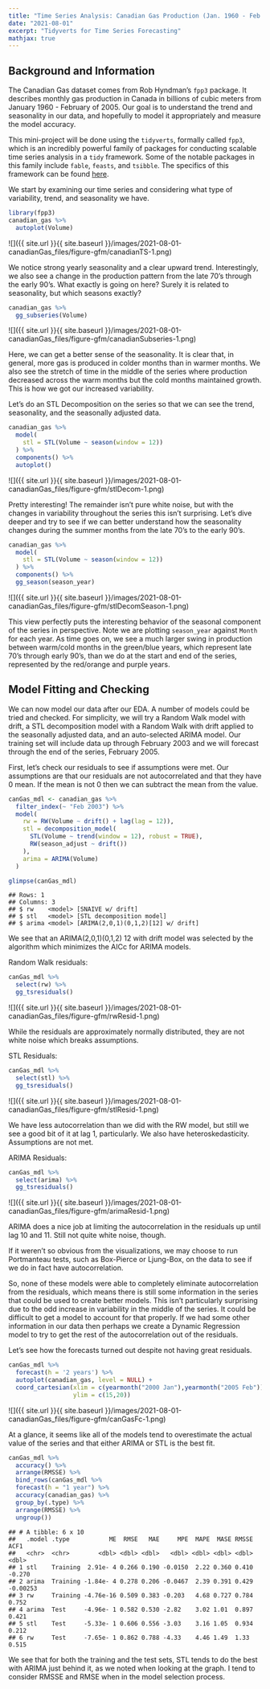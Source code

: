 ```yaml
---
title: "Time Series Analysis: Canadian Gas Production (Jan. 1960 - Feb. 2005)"
date: "2021-08-01"
excerpt: "Tidyverts for Time Series Forecasting"
mathjax: true
---
```


## Background and Information

The Canadian Gas dataset comes from Rob Hyndman’s `fpp3` package. It
describes monthly gas production in Canada in billions of cubic meters
from January 1960 - February of 2005. Our goal is to understand the
trend and seasonality in our data, and hopefully to model it
appropriately and measure the model accuracy.

This mini-project will be done using the `tidyverts`, formally called
`fpp3`, which is an incredibly powerful family of packages for
conducting scalable time series analysis in a `tidy` framework. Some of
the notable packages in this family include `fable`, `feasts`, and
`tsibble`. The specifics of this framework can be found
[here](https://tidyverts.org/).

We start by examining our time series and considering what type of
variability, trend, and seasonality we have.

``` r
library(fpp3)
canadian_gas %>%
  autoplot(Volume)
```

![]({{ site.url }}{{ site.baseurl }}/images/2021-08-01-canadianGas_files/figure-gfm/canadianTS-1.png)<!-- -->

We notice strong yearly seasonality and a clear upward trend.
Interestingly, we also see a change in the production pattern from the
late 70’s through the early 90’s. What exactly is going on here? Surely
it is related to seasonality, but which seasons exactly?

``` r
canadian_gas %>% 
  gg_subseries(Volume)
```

![]({{ site.url }}{{ site.baseurl }}/images/2021-08-01-canadianGas_files/figure-gfm/canadianSubseries-1.png)<!-- -->

Here, we can get a better sense of the seasonality. It is clear that, in
general, more gas is produced in colder months than in warmer months. We
also see the stretch of time in the middle of the series where
production decreased across the warm months but the cold months
maintained growth. This is how we got our increased variability.

Let’s do an STL Decomposition on the series so that we can see the
trend, seasonality, and the seasonally adjusted data.

``` r
canadian_gas %>%
  model(
    stl = STL(Volume ~ season(window = 12)) 
  ) %>%
  components() %>%
  autoplot()
```

![]({{ site.url }}{{ site.baseurl }}/images/2021-08-01-canadianGas_files/figure-gfm/stlDecom-1.png)<!-- -->

Pretty interesting! The remainder isn’t pure white noise, but with the
changes in variability throughout the series this isn’t surprising.
Let’s dive deeper and try to see if we can better understand how the
seasonality changes during the summer months from the late 70’s to the
early 90’s.

``` r
canadian_gas %>%
  model(
    stl = STL(Volume ~ season(window = 12)) 
  ) %>%
  components() %>%
  gg_season(season_year)
```

![]({{ site.url }}{{ site.baseurl }}/images/2021-08-01-canadianGas_files/figure-gfm/stlDecomSeason-1.png)<!-- -->

This view perfectly puts the interesting behavior of the seasonal
component of the series in perspective. Note we are plotting
`season_year` against `Month` for each year. As time goes on, we see a
much larger swing in production between warm/cold months in the
green/blue years, which represent late 70’s through early 90’s, than we
do at the start and end of the series, represented by the red/orange and
purple years.

## Model Fitting and Checking

We can now model our data after our EDA. A number of models could be
tried and checked. For simplicity, we will try a Random Walk model with
drift, a STL decomposition model with a Random Walk with drift applied
to the seasonally adjusted data, and an auto-selected ARIMA model. Our
training set will include data up through February 2003 and we will
forecast through the end of the series, February 2005.

First, let’s check our residuals to see if assumptions were met. Our
assumptions are that our residuals are not autocorrelated and that they
have 0 mean. If the mean is not 0 then we can subtract the mean from the
value.

``` r
canGas_mdl <- canadian_gas %>%
  filter_index(~ "Feb 2003") %>%
  model(
    rw = RW(Volume ~ drift() + lag(lag = 12)),
    stl = decomposition_model(
      STL(Volume ~ trend(window = 12), robust = TRUE),
      RW(season_adjust ~ drift())
    ),
    arima = ARIMA(Volume)
  )

glimpse(canGas_mdl)
```

    ## Rows: 1
    ## Columns: 3
    ## $ rw    <model> [SNAIVE w/ drift]
    ## $ stl   <model> [STL decomposition model]
    ## $ arima <model> [ARIMA(2,0,1)(0,1,2)[12] w/ drift]

We see that an ARIMA(2,0,1)(0,1,2)
12
with drift model was selected by the algorithm which minimizes the AICc
for ARIMA models.

Random Walk residuals:

``` r
canGas_mdl %>% 
  select(rw) %>%
  gg_tsresiduals()
```

![]({{ site.url }}{{ site.baseurl }}/images/2021-08-01-canadianGas_files/figure-gfm/rwResid-1.png)<!-- -->

While the residuals are approximately normally distributed, they are not
white noise which breaks assumptions.

STL Residuals:

``` r
canGas_mdl %>% 
  select(stl) %>%
  gg_tsresiduals()
```

![]({{ site.url }}{{ site.baseurl }}/images/2021-08-01-canadianGas_files/figure-gfm/stlResid-1.png)<!-- -->

We have less autocorrelation than we did with the RW model, but still we
see a good bit of it at lag 1, particularly. We also have
heteroskedasticity. Assumptions are not met.

ARIMA Residuals:

``` r
canGas_mdl %>% 
  select(arima) %>%
  gg_tsresiduals()
```

![]({{ site.url }}{{ site.baseurl }}/images/2021-08-01-canadianGas_files/figure-gfm/arimaResid-1.png)<!-- -->

ARIMA does a nice job at limiting the autocorrelation in the residuals
up until lag 10 and 11. Still not quite white noise, though.

If it weren’t so obvious from the visualizations, we may choose to run
Portmanteau tests, such as Box-Pierce or Ljung-Box, on the data to see
if we do in fact have autocorrelation.

So, none of these models were able to completely eliminate
autocorrelation from the residuals, which means there is still some
information in the series that could be used to create better models.
This isn’t particularly surprising due to the odd increase in
variability in the middle of the series. It could be difficult to get a
model to account for that properly. If we had some other information in
our data then perhaps we create a Dynamic Regression model to try to get
the rest of the autocorrelation out of the residuals.

Let’s see how the forecasts turned out despite not having great
residuals.

``` r
canGas_mdl %>%
  forecast(h = '2 years') %>%
  autoplot(canadian_gas, level = NULL) +
  coord_cartesian(xlim = c(yearmonth("2000 Jan"),yearmonth("2005 Feb")),
                  ylim = c(15,20))
```

![]({{ site.url }}{{ site.baseurl }}/images/2021-08-01-canadianGas_files/figure-gfm/canGasFc-1.png)<!-- -->

At a glance, it seems like all of the models tend to overestimate the
actual value of the series and that either ARIMA or STL is the best fit.

``` r
canGas_mdl %>%
  accuracy() %>%
  arrange(RMSSE) %>%
  bind_rows(canGas_mdl %>%
  forecast(h = "1 year") %>%
  accuracy(canadian_gas) %>%
  group_by(.type) %>%
  arrange(RMSSE) %>%
  ungroup())
```

    ## # A tibble: 6 x 10
    ##   .model .type           ME  RMSE   MAE     MPE  MAPE  MASE RMSSE     ACF1
    ##   <chr>  <chr>        <dbl> <dbl> <dbl>   <dbl> <dbl> <dbl> <dbl>    <dbl>
    ## 1 stl    Training  2.91e- 4 0.266 0.190 -0.0150  2.22 0.360 0.410 -0.270  
    ## 2 arima  Training -1.84e- 4 0.278 0.206 -0.0467  2.39 0.391 0.429 -0.00253
    ## 3 rw     Training -4.76e-16 0.509 0.383 -0.203   4.68 0.727 0.784  0.752  
    ## 4 arima  Test     -4.96e- 1 0.582 0.530 -2.82    3.02 1.01  0.897  0.421  
    ## 5 stl    Test     -5.33e- 1 0.606 0.556 -3.03    3.16 1.05  0.934  0.212  
    ## 6 rw     Test     -7.65e- 1 0.862 0.788 -4.33    4.46 1.49  1.33   0.515

We see that for both the training and the test sets, STL tends to do the
best with ARIMA just behind it, as we noted when looking at the graph. I
tend to consider RMSSE and RMSE when in the model selection process.